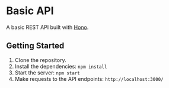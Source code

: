 # Basic API

A basic REST API built with [Hono](https://hono.dev/).

## Getting Started

1. Clone the repository.
2. Install the dependencies: `npm install`
3. Start the server: `npm start`
4. Make requests to the API endpoints: `http://localhost:3000/`
